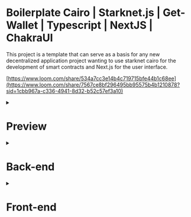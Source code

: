 # Boilerplate Cairo | Starknet.js | Get-Wallet | Typescript | NextJS | ChakraUI

This project is a template that can serve as a basis for any new decentralized application project wanting to use starknet cairo for the development of smart contracts and Next.js for the user interface.

[https://www.loom.com/share/534a7cc3e14b4c719715bfe44b1c68ee](https://www.loom.com/share/7567ce8bf296495bb95575b4b1210878?sid=1cbb967a-c336-4941-8d32-b52c57ef3a10)

<details>
<summary><h1>Preview</h1></summary>
  
![image](https://github.com/AlexScotte/cairo-boilerplate-react-next/assets/53000621/d75ba214-0c58-4f51-bc20-17df6f933be7)

![image](https://github.com/AlexScotte/cairo-boilerplate-react-next/assets/53000621/d0ba0e8e-dd0c-4e14-b45a-c422428a54f2)

</details>

<details>
<summary><h1>Back-end</h1></summary>

## Description
  The smart contract is just a simple smart contract for storing and reading a digital value. It generates an event when the value is changed.

All commands must be executed in the backend folder (`cd backend`).

## Configuration

First you need to create a .env file in the root folder of the backend. The file must have these properties:
```
ADDRESS_WALLET_Dev_0="0xf39[...]266" // Address use to deploy contract on LOCALHOST (with "0x" prefix)
PRIVATE_KEY_Wallet_DEV_0="0xaa[...]80" // Private key of the address wallet above for deploying contract on LOCALHOST (with "0x" prefix)

ADDRESS_WALLET_PROD="0x0a[...]Ke" // Address use to deploy contract on MAINNET/TESTNET (with "0x" prefix)
PRIVATE_KEY_WALLET_PROD="0x45[...]1a" // Private key of the address wallet above for deploying contract on MAINNET/TESTNET (with "0x" prefix)

RPC_URL_LOCALHOST="http://127.0.0.1:5050" // RPC Local node
RPC_URL_SEPOLIA="https://starknet-sepolia.public.blastapi.io/rpc/v0_7" // Your favorite RPC to deploy on Starknet Testnet SEPOLIA
RPC_URL_MAINNET="https://starknet-mainnet.public.blastapi.io/rpc/v0_7" // Your favorite RPC to deploy on Starknet Mainnet
```

## Deploying onchain
 * To deploy on LOCAL node, simply run your node with the command `make node` (it will execute the command `starknet-devnet --seed 3` to always have the same prefunded 3 accounts) and execute the command `make deploy chain=localhost` to run the script backend/scripts/deploy.js that will declare and deploy your contract.

   The script will use the configured wallet (***_WALLET_DEV_0) in your .env file to deploy the contract onchain.
 * To deploy on SEPOLIA testnet, execute the command `make deploy chain=sepolia` .

   The script will use the configured wallet (***_WALLET_PROD) in your .env file to declare and deploy the contract onchain. (don't forget to have faucet tokens in the wallet). 

<img width="860" alt="image" src="https://github.com/AlexScotte/cairo-boilerplate-react-next/assets/53000621/6b3b0c4f-10b0-4f74-9f19-eb72d6bee779">

After deploying the script will copy the ABI and deployed address of the contract into a folder in the front directory (editable in the script)
This makes it easy to modify and redeploy your contract and test it without importing the ABI.

![image](https://github.com/AlexScotte/cairo-boilerplate-react-next/assets/53000621/18e7873b-ad74-4f3c-a9d6-dfb0304368a5)

If you want to test that your contract is well deployed you can interact with it with the command `make getset chain=sepolia addr=0xad...ds`.
This script will get the stored value, modified the stored value with the configured wallet in your .env file and get again the value.

<img width="899" alt="image" src="https://github.com/AlexScotte/cairo-boilerplate-react-next/assets/53000621/337b38f1-4199-4a3d-a04d-7dea06da169c">

## Testing contract (optional)

Launch the command `snforge test` to build and test the contract. You need to be in the contract folder to do that.

<img width="872" alt="image" src="https://github.com/AlexScotte/boilerplate-starknet-cairo-nextjs/assets/53000621/99e59a02-9c75-4477-964d-9238f9b99919">

</details>

<details>
<summary><h1>Front-end</h1></summary>

## Description
The front is an interface which will allow interaction with the deployed smart contract. It allows the user to connect their wallet using the [get-wallet](https://github.com/starknet-io/get-starknet) librairy and to get and update the contract value on the blockchain.
The front is already deployed and you can interact with it 
[https://boilerplate-foundry-wagmi.vercel.app/](https://boilerplate-starknet-cairo-nextjs.vercel.app/)

All commands must be executed in the frontend folder (`cd frontend`).

## Configuration

If you want to deploy the front in local you must create a .env file in the root folder of the front-end. The file must have these properties:
```
NEXT_PUBLIC_PROVIDER_SEPOLIA_RPC = "https://starknet-sepolia.public.blastapi.io/rpc/v0_7" // Public provider to be able to interact with the contract without connected wallet
NEXT_PUBLIC_PROVIDER_LOCAL_RPC = "http://127.0.0.1:5050" // RPC Local node 
```
## Deploying on localhost

Simply run the command `make run` (or `npm run dev`) to deploy the front-end in local.

</details>
